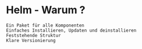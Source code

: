# Helm - Warum ? 

```
Ein Paket für alle Komponenten
Einfaches Installieren, Updaten und deinstallieren 
Feststehende Struktur
Klare Versionierung
```
